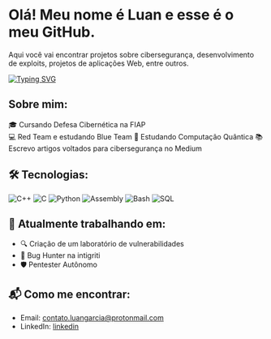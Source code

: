 # Olá! Meu nome é Luan e esse é o meu GitHub.
 
Aqui você vai encontrar projetos sobre cibersegurança, desenvolvimento de exploits, projetos de aplicações Web, entre outros.

[![Typing SVG](https://readme-typing-svg.demolab.com/?lines=Defesa+Cibernética+na+Fiap)](https://git.io/typing-svg)

## Sobre mim:
🎓 Cursando Defesa Cibernética na FIAP  
💻 Red Team e estudando Blue Team
🧠 Estudando Computação Quântica
📚 Escrevo artigos voltados para cibersegurança no Medium

## 🛠️ Tecnologias:  
![C++](https://img.shields.io/badge/-C++-00599C?style=flat&logo=c%2B%2B&logoColor=white)
![C](https://img.shields.io/badge/-C-000000?style=flat&logo=c&logoColor=white)
![Python](https://img.shields.io/badge/-Python-3776AB?style=flat&logo=python&logoColor=white)
![Assembly](https://img.shields.io/badge/-Assembly-6E4C13?style=flat&logo=gnu&logoColor=white)
![Bash](https://img.shields.io/badge/-Bash%20Script-4EAA25?style=flat&logo=gnubash&logoColor=white)
![SQL](https://img.shields.io/badge/-SQL-4479A1?style=flat&logo=mysql&logoColor=white)

## 🚧 Atualmente trabalhando em:
- 🔍 Criação de um laboratório de vulnerabilidades
- 🧪 Bug Hunter na intigriti
- 🛡️ Pentester Autônomo

## 📬 Como me encontrar:
- Email: contato.luangarcia@protonmail.com
- LinkedIn: [linkedin](https://www.linkedin.com/in/luan-garcia-018661260)
